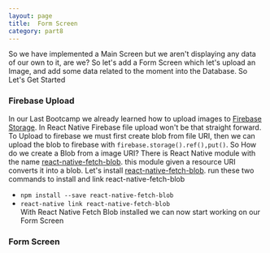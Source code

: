 ```yaml
---
layout: page
title:  Form Screen
category: part8
---
```


So we have implemented a Main Screen but we aren't displaying any data of our own to it, are we? So let's add a Form Screen which let's upload an Image, and add some data related to the moment into the Database. So Let's Get Started

### __Firebase Upload__
In our Last Bootcamp we already learned how to upload images to [Firebase Storage](https://firebase.google.com/docs/storage/). In React Native Firebase file upload won't be that straight forward. To Upload to firebase we must first create blob from file URI, then we can upload the blob to firebase with `firebase.storage().ref(),put()`. So How do we create a Blob from a image URI? There is React Native module with the name [react-native-fetch-blob](https://github.com/wkh237/react-native-fetch-blob). this module given a resource URI converts it into a blob. Let's install 
[react-native-fetch-blob](https://github.com/wkh237/react-native-fetch-blob). run these two commands to install and link react-native-fetch-blob  
* `npm install --save react-native-fetch-blob`
* `react-native link react-native-fetch-blob`  
With React Native Fetch Blob installed we can now start working on our Form Screen
### __Form Screen__